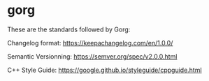# gorg

These are the standards followed by Gorg:

Changelog format:
https://keepachangelog.com/en/1.0.0/

Semantic Versionning:
https://semver.org/spec/v2.0.0.html

C++ Style Guide:
https://google.github.io/styleguide/cppguide.html